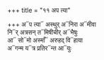 +++
title = "११ अप त्या"

+++
अ᳓प त्या᳓ अस्थुर् अ᳓निरा अ᳓मीवा  
नि᳓र् अत्रसन् त᳓मिषीचीर् अ᳓भैषुः  
आ᳓ सो᳓मो अस्माँ᳓ अरुहद् वि᳓हाया  
अ᳓गन्म य᳓त्र प्रतिर᳓न्त आ᳓युः